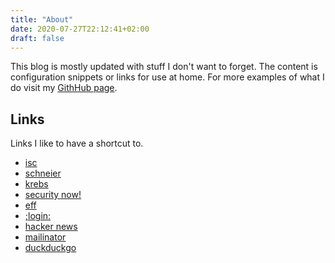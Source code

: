 ```yaml
---
title: "About"
date: 2020-07-27T22:12:41+02:00
draft: false
---
```


This blog is mostly updated with stuff I don't want to forget. The content is configuration snippets or links for use at home. For more examples of what I do visit my [GithHub page](https://github.com/aheimsbakk/).


## Links

Links I like to have a shortcut to.

* [isc](https://isc.sans.edu/)
* [schneier](https://www.schneier.com/)
* [krebs](http://krebsonsecurity.com/)
* [security now!](https://www.grc.com/securitynow.htm)
* [eff](https://www.eff.org/)
* [;login:](https://www.usenix.org/publications/login)
* [hacker news](https://news.ycombinator.com/)
* [mailinator](https://mailinator.com/)
* [duckduckgo](https://duckduckgo.com/)

<!---
# vim: set spell spelllang=en:
-->

